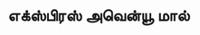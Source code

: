 ---
title: "எக்ஸ்பிரஸ் அவென்யூ மால்"
url: /chennai/ekspirs-avennnyuu-maal/
shop: Einkaufszentrum
---